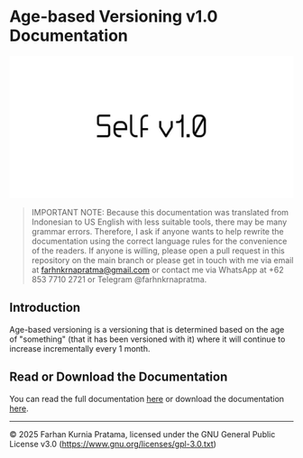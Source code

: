 # Age-based Versioning v1.0 Documentation

![selfv](./image/selfv.jpg)

> IMPORTANT NOTE: Because this documentation was translated from Indonesian to US English with less suitable tools, there may be many grammar errors. Therefore, I ask if anyone wants to help rewrite the documentation using the correct language rules for the convenience of the readers. If anyone is willing, please open a pull request in this repository on the main branch or please get in touch with me via email at farhnkrnapratma@gmail.com or contact me via WhatsApp at +62 853 7710 2721 or Telegram @farhnkrnapratma.

## Introduction

Age-based versioning is a versioning that is determined based on the age of "something" (that it has been versioned with it) where it will continue to increase incrementally every 1 month.

## Read or Download the Documentation

You can read the full documentation [here](./docs/selv-docs_v1.0.pdf) or download the documentation [here](https://github.com/farhnkrnapratma/selfv/releases/tag/v1.0).

---

© 2025 Farhan Kurnia Pratama, licensed under the GNU General Public License v3.0 (https://www.gnu.org/licenses/gpl-3.0.txt)
